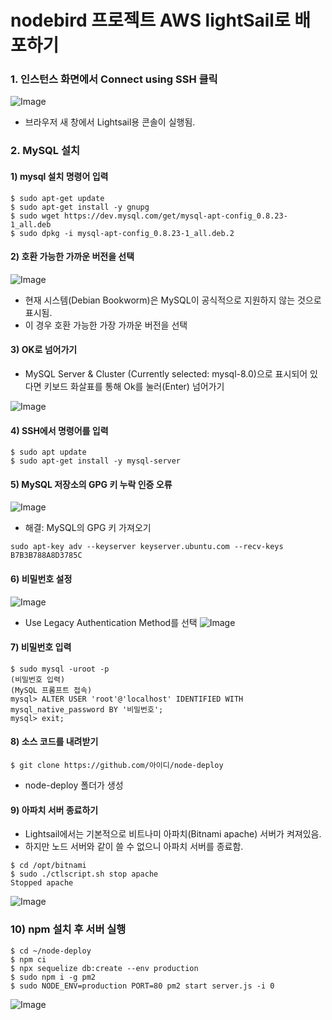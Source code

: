 # nodebird 프로젝트 AWS lightSail로 배포하기

### 1. 인스턴스 화면에서 Connect using SSH 클릭

![Image](https://github.com/user-attachments/assets/43be48bb-5982-4129-adf6-1a2219c51a3e)

- 브라우저 새 창에서 Lightsail용 콘솔이 실행됨.

### 2. MySQL 설치

#### 1) mysql 설치 명령어 입력

```
$ sudo apt-get update
$ sudo apt-get install -y gnupg
$ sudo wget https://dev.mysql.com/get/mysql-apt-config_0.8.23-1_all.deb
$ sudo dpkg -i mysql-apt-config_0.8.23-1_all.deb.2
```

#### 2) 호환 가능한 가까운 버전을 선택

![Image](https://github.com/user-attachments/assets/46314e6c-3166-4da5-9447-b713c6161ce2)

- 현재 시스템(Debian Bookworm)은 MySQL이 공식적으로 지원하지 않는 것으로 표시됨.
- 이 경우 호환 가능한 가장 가까운 버전을 선택

#### 3) OK로 넘어가기

- MySQL Server & Cluster (Currently selected: mysql-8.0)으로 표시되어 있다면 키보드 화살표를 통해 Ok를 눌러(Enter) 넘어가기

![Image](https://github.com/user-attachments/assets/8c019e23-ab3c-4fec-9b0c-028117a7b80f)

#### 4) SSH에서 명령어를 입력

```
$ sudo apt update
$ sudo apt-get install -y mysql-server
```

#### 5) MySQL 저장소의 GPG 키 누락 인증 오류

![Image](https://github.com/user-attachments/assets/5afe9fcd-4a8f-465a-bff0-500ff0e98478)

- 해결: MySQL의 GPG 키 가져오기

```
sudo apt-key adv --keyserver keyserver.ubuntu.com --recv-keys B7B3B788A8D3785C
```

#### 6) 비밀번호 설정

![Image](https://github.com/user-attachments/assets/e9ca751e-45c2-45c0-a6ee-1f2467884b5f)

- Use Legacy Authentication Method를 선택
  ![Image](https://github.com/user-attachments/assets/a868afe3-f0b4-4169-9354-097344552bd6)

#### 7) 비밀번호 입력

```
$ sudo mysql -uroot -p
(비밀번호 입력)
(MySQL 프롬프트 접속)
mysql> ALTER USER 'root'@'localhost' IDENTIFIED WITH mysql_native_password BY '비밀번호';
mysql> exit;
```

#### 8) 소스 코드를 내려받기

```
$ git clone https://github.com/아이디/node-deploy
```

- node-deploy 폴더가 생성

#### 9) 아파치 서버 종료하기

- Lightsail에서는 기본적으로 비트나미 아파치(Bitnami apache) 서버가 켜져있음.
- 하지만 노드 서버와 같이 쓸 수 없으니 아파치 서버를 종료함.

```
$ cd /opt/bitnami
$ sudo ./ctlscript.sh stop apache
Stopped apache
```

![Image](https://github.com/user-attachments/assets/a04ddd2d-70e5-4d17-b3c3-5bf8479821c8)

### 10) npm 설치 후 서버 실행

```
$ cd ~/node-deploy
$ npm ci
$ npx sequelize db:create --env production
$ sudo npm i -g pm2
$ sudo NODE_ENV=production PORT=80 pm2 start server.js -i 0
```
![Image](https://github.com/user-attachments/assets/f4fbbd1c-6ef4-471b-8437-6495ab6a7e73)
